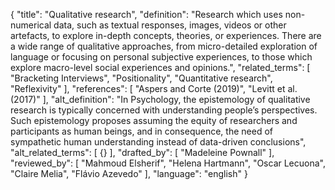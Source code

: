 {
  "title": "Qualitative research",
  "definition": "Research which uses non-numerical data, such as textual responses, images, videos or other artefacts, to explore in-depth concepts, theories, or experiences. There are a wide range of qualitative approaches, from micro-detailed exploration of language or focusing on personal subjective experiences, to those which explore macro-level social experiences and opinions.",
  "related_terms": [
    "Bracketing Interviews",
    "Positionality",
    "Quantitative research",
    "Reflexivity"
  ],
  "references": [
    "Aspers and Corte (2019)",
    "Levitt et al. (2017)"
  ],
  "alt_definition": "In Psychology, the epistemology of qualitative research is typically concerned with understanding people’s perspectives. Such epistemology proposes assuming the equity of researchers and participants as human beings, and in consequence, the need of sympathetic human understanding instead of data-driven conclusions",
  "alt_related_terms": [
    {}
  ],
  "drafted_by": [
    "Madeleine Pownall"
  ],
  "reviewed_by": [
    "Mahmoud Elsherif",
    "Helena Hartmann",
    "Oscar Lecuona",
    "Claire Melia",
    "Flávio Azevedo"
  ],
  "language": "english"
}
